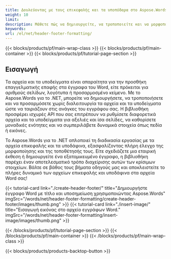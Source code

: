 ```yaml
---
title: Δουλεύοντας με τους επικεφαλής και τα υποπόδαρα στο Aspose.Words για το .NET 
weight: 10
limit:
description: Μάθετε πώς να δημιουργείτε, να τροποποιείτε και να μορφοποιείτε τίτλους και υποδείξεις σε έγγραφα Word χρησιμοποιώντας το Aspose.Words για το .NET. Σημαντικό οδηγό βήμα-βήμα για την ομαλή προσαρμογή.
keywords:
url: /el/net/header-footer-formatting/
---
```

{{< blocks/products/pf/main-wrap-class >}}
{{< blocks/products/pf/main-container >}}
{{< blocks/products/pf/tutorial-page-section >}}

## Εισαγωγή
  
Τα αρχεία και τα υποδείγματα είναι απαραίτητα για την προσθήκη επαγγελματικής επαφής στα έγγραφα του Word, είτε πρόκειται για αριθμούς σελίδων, λογότυπα ή προσαρμοσμένο κείμενο. Με το Aspose.Words για το .NET, μπορείτε να δημιουργήσετε, να τροποποιήσετε και να προσαρμόσετε χωρίς διαλειτουργία τα αρχεία και τα υποδείγματα ώστε να ταιριάζουν στις ανάγκες του εγγράφου σας. Η βιβλιοθήκη προσφέρει ισχυρές API που σας επιτρέπουν να ρυθμίσετε διαφορετικά αρχεία και τα υποδείγματα για αξελιές και ίσα σελίδες, να καθορίσετε μοναδικές ενότητες και να συμπεριλάβετε δυναμικά στοιχεία όπως πεδία ή εικόνες.  

Το Aspose.Words για το .NET απλοποιεί τη διαδικασία εργασίας με τα αρχεία επικεφαλής και τα υποδάφινα, εξασφαλίζοντας πλήρη έλεγχο της μορφοποίησης και της τοποθέτησής τους. Είτε σχεδιάζετε μια εταιρική έκθεση ή δημιουργείτε ένα εξατομικευμένο έγγραφο, η βιβλιοθήκη παρέχει έναν αποτελεσματικό τρόπο διαχείρισης αυτών των κρίσιμων στοιχείων. Βάλτε σε βάθος τους βήματα οδηγούς μας και αποκλειστείτε το πλήρες δυναμικό των αρχείων επικεφαλής και υποδάφινα στα αρχεία Word σας!  

{{< tutorial-card link="./create-header-footer/" title="Δημιουργήστε έγγραφο Word με τίτλο και υποσημείωση χρησιμοποιώντας Aspose.Words" imgSrc="/words/net/header-footer-formatting/create-header-footer/images/thumb.png" >}}
{{< tutorial-card link="./insert-image/" title="Εισαγωγή εικόνας στο αρχείο εγγράφων Word." imgSrc="/words/net/header-footer-formatting/insert-image/images/thumb.png" >}}

{{< /blocks/products/pf/tutorial-page-section >}}
{{< /blocks/products/pf/main-container >}}
{{< /blocks/products/pf/main-wrap-class >}}

{{< blocks/products/products-backtop-button >}}
